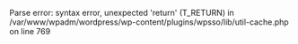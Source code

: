 
Parse error: syntax error, unexpected 'return' (T_RETURN) in /var/www/wpadm/wordpress/wp-content/plugins/wpsso/lib/util-cache.php on line 769
